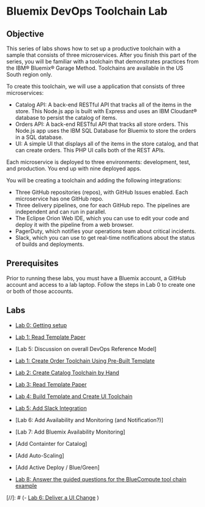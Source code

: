 # Bluemix DevOps Toolchain Lab

## Objective
This series of labs shows how to set up a productive toolchain with a sample that consists of three microservices. After you finish this part of the series, you will be familiar with a toolchain that demonstrates practices from the IBM® Bluemix® Garage Method. Toolchains are available in the US South region only.

To create this toolchain, we will use a application that consists of three microservices:

- Catalog API: A back-end RESTful API that tracks all of the items in the store. This Node.js app is built with Express and uses an IBM Cloudant® database to persist the catalog of items.
- Orders API: A back-end RESTful API that tracks all store orders. This Node.js app uses the IBM SQL Database for Bluemix to store the orders in a SQL database.
- UI: A simple UI that displays all of the items in the store catalog, and that can create orders. This PHP UI calls both of the REST APIs.

Each microservice is deployed to three environments: development, test, and production. You end up with nine deployed apps.

You will be creating a toolchain and adding the following integrations:
- Three GitHub repositories (repos), with GitHub Issues enabled. Each microservice has one GitHub repo.
- Three delivery pipelines, one for each GitHub repo. The pipelines are independent and can run in parallel.
- The Eclipse Orion Web IDE, which you can use to edit your code and deploy it with the pipeline from a web browser.
- PagerDuty, which notifies your operations team about critical incidents.
- Slack, which you can use to get real-time notifications about the status of builds and deployments.

## Prerequisites
Prior to running these labs, you must have a Bluemix account, a GitHub account and access to a lab laptop.  Follow the steps in Lab 0 to create one or both of those accounts.

## Labs
- [Lab 0: Getting setup](lab-0-getting-setup.md)
- [Lab 1: Read Template Paper](lab-1-read-template-paper.md)
- [Lab 5: Discussion on overall DevOps Reference Model]
- [Lab 1: Create Order Toolchain Using Pre-Built Template](Lab-1-Order-Pipeline.md)
- [Lab 2: Create Catalog Toolchain by Hand](Lab-2-Catalog-Pipeline.md)
- [Lab 3: Read Template Paper](Lab-6-Read-Template-Paper.md)
- [Lab 4: Build Template and Create UI Toolchain](Lab-3-UI-Pipeline.md)
- [Lab 5: Add Slack Integration](Lab-5-Slack.md)
- [Lab 6: Add Availability and Monitoring (and Notification?)]
- [Lab 7: Add Bluemix Availability Monitoring]
- [Add Containter for Catalog]
- [Add Auto-Scaling]
- [Add Active Deploy / Blue/Green]

- [Lab 8: Answer the guided questions for the BlueCompute tool chain example](Lab-8-Answer-guided-questions.md)

[//]: # (- [Lab 6: Deliver a UI Change](#lab-7-Deliver-a-UI-Change) )
